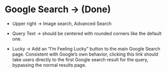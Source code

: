 # Google Search -> (Done)

- Upper right -> Image search, Advanced Search

- Query Text -> should be centered with rounded corners like the default one.

- Lucky -> Add an “I’m Feeling Lucky” button to the main Google Search page. Consistent with Google’s own behavior, clicking this link should take users directly to the first Google search result for the query, bypassing the normal results page.
